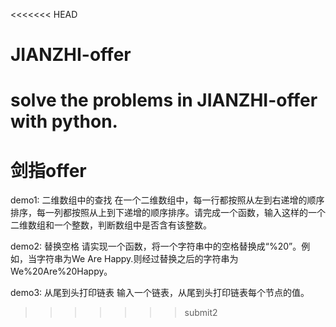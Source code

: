 <<<<<<< HEAD
# JIANZHI-offer
solve the problems in JIANZHI-offer with python.
=======
# 剑指offer
demo1: 二维数组中的查找
在一个二维数组中，每一行都按照从左到右递增的顺序排序，每一列都按照从上到下递增的顺序排序。请完成一个函数，输入这样的一个二维数组和一个整数，判断数组中是否含有该整数。

demo2: 替换空格
请实现一个函数，将一个字符串中的空格替换成“%20”。例如，当字符串为We Are Happy.则经过替换之后的字符串为We%20Are%20Happy。

demo3: 从尾到头打印链表
输入一个链表，从尾到头打印链表每个节点的值。





>>>>>>> submit2
